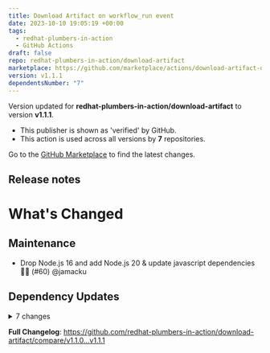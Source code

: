 ```yaml
---
title: Download Artifact on workflow_run event
date: 2023-10-10 19:05:19 +00:00
tags:
  - redhat-plumbers-in-action
  - GitHub Actions
draft: false
repo: redhat-plumbers-in-action/download-artifact
marketplace: https://github.com/marketplace/actions/download-artifact-on-workflow_run-event
version: v1.1.1
dependentsNumber: "7"
---
```



Version updated for **redhat-plumbers-in-action/download-artifact** to version **v1.1.1**.
- This publisher is shown as 'verified' by GitHub.
- This action is used across all versions by **7** repositories.

Go to the [GitHub Marketplace](https://github.com/marketplace/actions/download-artifact-on-workflow_run-event) to find the latest changes.

## Release notes

# What's Changed

## Maintenance

* Drop Node.js 16 and add Node.js 20 & update javascript dependencies :mechanic:  (#60) @jamacku

## Dependency Updates

<details>
<summary>7 changes</summary>

* chore(deps): update yarn to v3.6.4 (#61) @renovatebot
* chore(deps): update vitest monorepo to v0.32.2 (#40) @renovatebot
* fix(deps): update dependency @octokit/rest to v19.0.13 (#41) @renovatebot
* chore(deps): update typescript-eslint monorepo to v5.60.1 (#39) @renovatebot
* chore(deps): update dependency eslint to v8.43.0 (#42) @renovatebot
* chore(deps): update dependency typescript to v5.1.6 (#43) @renovatebot
* chore(deps): update dependency @types/node to v18.16.18 (#38) @renovatebot
</details>

**Full Changelog**: https://github.com/redhat-plumbers-in-action/download-artifact/compare/v1.1.0...v1.1.1

